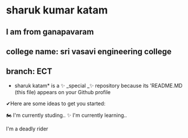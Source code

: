 # sharuk kumar katam
## I am from ganapavaram
## college name: **sri vasavi engineering college**
## branch: **ECT**

 * sharuk katam* is a ✨ _special _✨ repository because its 'README.MD (this file) appears on your Github profile
 
 ✔Here are some ideas to get you started:
 
🏍 I'm currently  studing..
✨ I'm currently learning..

I'm a deadly rider
